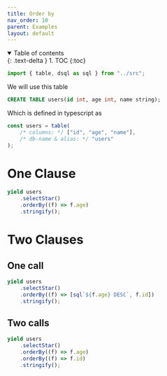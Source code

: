 ```yaml
---
title: Order by
nav_order: 10
parent: Examples
layout: default
---
```


<details open markdown="block">
  <summary>
    Table of contents
  </summary>
  {: .text-delta }
1. TOC
{:toc}
</details>

```ts eval --replacePrintedInput=../src,sql-select-ts
import { table, dsql as sql } from "../src";
```

We will use this table

```sql
CREATE TABLE users(id int, age int, name string);
```

Which is defined in typescript as

```ts eval
const users = table(
    /* columns: */ ["id", "age", "name"],
    /* db-name & alias: */ "users"
);
```

# One Clause

```ts eval --yield=sql
yield users
    .selectStar()
    .orderBy((f) => f.age)
    .stringify();
```

# Two Clauses

## One call

```ts eval --yield=sql
yield users
    .selectStar()
    .orderBy((f) => [sql`${f.age} DESC`, f.id])
    .stringify();
```

## Two calls

```ts eval --yield=sql
yield users
    .selectStar()
    .orderBy((f) => f.age)
    .orderBy((f) => f.id)
    .stringify();
```
